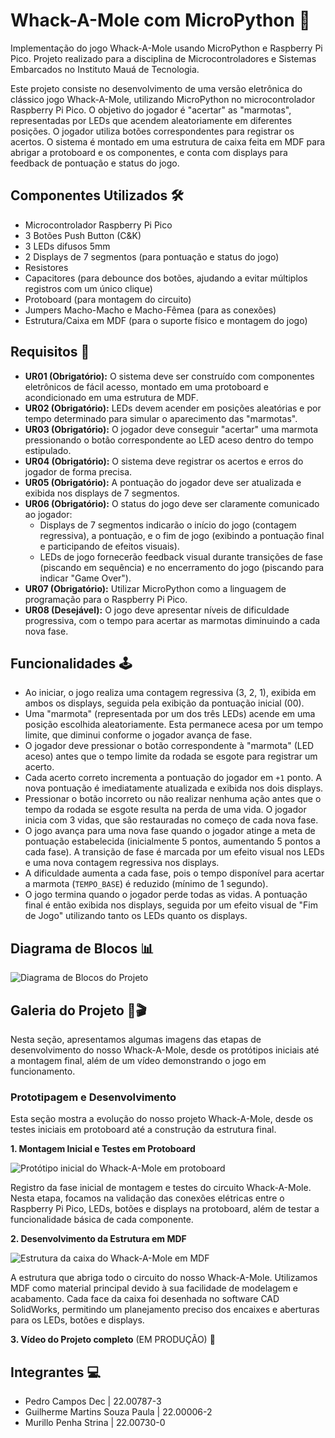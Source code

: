 # Whack-A-Mole com MicroPython 🐹

Implementação do jogo Whack-A-Mole usando MicroPython e Raspberry Pi Pico. Projeto realizado para a disciplina de Microcontroladores e Sistemas Embarcados no Instituto Mauá de Tecnologia.

Este projeto consiste no desenvolvimento de uma versão eletrônica do clássico jogo Whack-A-Mole, utilizando MicroPython no microcontrolador Raspberry Pi Pico. O objetivo do jogador é "acertar" as "marmotas", representadas por LEDs que acendem aleatoriamente em diferentes posições. O jogador utiliza botões correspondentes para registrar os acertos. O sistema é montado em uma estrutura de caixa feita em MDF para abrigar a protoboard e os componentes, e conta com displays para feedback de pontuação e status do jogo.

## Componentes Utilizados 🛠️

* Microcontrolador Raspberry Pi Pico
* 3 Botões Push Button (C&K)
* 3 LEDs difusos 5mm
* 2 Displays de 7 segmentos (para pontuação e status do jogo)
* Resistores
* Capacitores (para debounce dos botões, ajudando a evitar múltiplos registros com um único clique)
* Protoboard (para montagem do circuito)
* Jumpers Macho-Macho e Macho-Fêmea (para as conexões)
* Estrutura/Caixa em MDF (para o suporte físico e montagem do jogo)

## Requisitos 📜

* **UR01 (Obrigatório):** O sistema deve ser construído com componentes eletrônicos de fácil acesso, montado em uma protoboard e acondicionado em uma estrutura de MDF.
* **UR02 (Obrigatório):** LEDs devem acender em posições aleatórias e por tempo determinado para simular o aparecimento das "marmotas".
* **UR03 (Obrigatório):** O jogador deve conseguir "acertar" uma marmota pressionando o botão correspondente ao LED aceso dentro do tempo estipulado.
* **UR04 (Obrigatório):** O sistema deve registrar os acertos e erros do jogador de forma precisa.
* **UR05 (Obrigatório):** A pontuação do jogador deve ser atualizada e exibida nos displays de 7 segmentos.
* **UR06 (Obrigatório):** O status do jogo deve ser claramente comunicado ao jogador:
    * Displays de 7 segmentos indicarão o início do jogo (contagem regressiva), a pontuação, e o fim de jogo (exibindo a pontuação final e participando de efeitos visuais).
    * LEDs de jogo fornecerão feedback visual durante transições de fase (piscando em sequência) e no encerramento do jogo (piscando para indicar "Game Over").
* **UR07 (Obrigatório):** Utilizar MicroPython como a linguagem de programação para o Raspberry Pi Pico.
* **UR08 (Desejável):** O jogo deve apresentar níveis de dificuldade progressiva, com o tempo para acertar as marmotas diminuindo a cada nova fase.

## Funcionalidades 🕹

* Ao iniciar, o jogo realiza uma contagem regressiva (3, 2, 1), exibida em ambos os displays, seguida pela exibição da pontuação inicial (00).
* Uma "marmota" (representada por um dos três LEDs) acende em uma posição escolhida aleatoriamente. Esta permanece acesa por um tempo limite, que diminui conforme o jogador avança de fase.
* O jogador deve pressionar o botão correspondente à "marmota" (LED aceso) antes que o tempo limite da rodada se esgote para registrar um acerto.
* Cada acerto correto incrementa a pontuação do jogador em `+1` ponto. A nova pontuação é imediatamente atualizada e exibida nos dois displays.
* Pressionar o botão incorreto ou não realizar nenhuma ação antes que o tempo da rodada se esgote resulta na perda de uma vida. O jogador inicia com 3 vidas, que são restauradas no começo de cada nova fase.
* O jogo avança para uma nova fase quando o jogador atinge a meta de pontuação estabelecida (inicialmente 5 pontos, aumentando 5 pontos a cada fase). A transição de fase é marcada por um efeito visual nos LEDs e uma nova contagem regressiva nos displays.
* A dificuldade aumenta a cada fase, pois o tempo disponível para acertar a marmota (`TEMPO_BASE`) é reduzido (mínimo de 1 segundo).
* O jogo termina quando o jogador perde todas as vidas. A pontuação final é então exibida nos displays, seguida por um efeito visual de "Fim de Jogo" utilizando tanto os LEDs quanto os displays.

## Diagrama de Blocos 📊

![Diagrama de Blocos do Projeto](https://github.com/user-attachments/assets/8531ee9b-5d12-4b4d-affe-22301ee569c8)

## Galeria do Projeto 📸🎬

Nesta seção, apresentamos algumas imagens das etapas de desenvolvimento do nosso Whack-A-Mole, desde os protótipos iniciais até a montagem final, além de um vídeo demonstrando o jogo em funcionamento.

### Prototipagem e Desenvolvimento

Esta seção mostra a evolução do nosso projeto Whack-A-Mole, desde os testes iniciais em protoboard até a construção da estrutura final.

**1. Montagem Inicial e Testes em Protoboard**

![Protótipo inicial do Whack-A-Mole em protoboard](https://github.com/user-attachments/assets/76458efc-35c4-4216-a8f7-1a4b09dc4bf6)

Registro da fase inicial de montagem e testes do circuito Whack-A-Mole. Nesta etapa, focamos na validação das conexões elétricas entre o Raspberry Pi Pico, LEDs, botões e displays na protoboard, além de testar a funcionalidade básica de cada componente.

**2. Desenvolvimento da Estrutura em MDF**

![Estrutura da caixa do Whack-A-Mole em MDF](https://github.com/user-attachments/assets/0b1f3e1d-4617-4991-b815-d4a202f55e3a)

A estrutura que abriga todo o circuito do nosso Whack-A-Mole. Utilizamos MDF como material principal devido à sua facilidade de modelagem e acabamento. Cada face da caixa foi desenhada no software CAD SolidWorks, permitindo um planejamento preciso dos encaixes e aberturas para os LEDs, botões e displays.

**3. Vídeo do Projeto completo**
(EM PRODUÇÃO) 🔧

## Integrantes 💻

* Pedro Campos Dec | 22.00787-3
* Guilherme Martins Souza Paula | 22.00006-2
* Murillo Penha Strina | 22.00730-0
